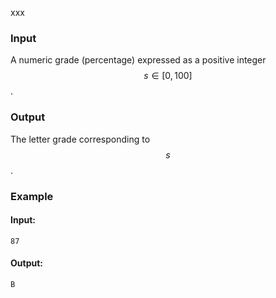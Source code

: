 xxx

### Input

A numeric grade (percentage) expressed as a positive integer $$s \in [0, 100]$$.

### Output

The letter grade corresponding to $$s$$.

### Example

#### Input:

```
87
```

#### Output:

```
B
```
